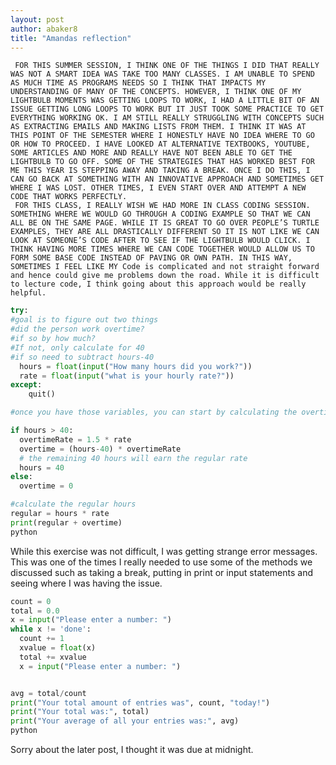 ```yaml
---
layout: post
author: abaker8
title: "Amandas reflection"
---
```


     FOR THIS SUMMER SESSION, I THINK ONE OF THE THINGS I DID THAT REALLY WAS NOT A SMART IDEA WAS TAKE TOO MANY CLASSES. I AM UNABLE TO SPEND AS MUCH TIME AS PROGRAMS NEEDS SO I THINK THAT IMPACTS MY UNDERSTANDING OF MANY OF THE CONCEPTS. HOWEVER, I THINK ONE OF MY LIGHTBULB MOMENTS WAS GETTING LOOPS TO WORK, I HAD A LITTLE BIT OF AN ISSUE GETTING LONG LOOPS TO WORK BUT IT JUST TOOK SOME PRACTICE TO GET EVERYTHING WORKING OK. I AM STILL REALLY STRUGGLING WITH CONCEPTS SUCH AS EXTRACTING EMAILS AND MAKING LISTS FROM THEM. I THINK IT WAS AT THIS POINT OF THE SEMESTER WHERE I HONESTLY HAVE NO IDEA WHERE TO GO OR HOW TO PROCEED. I HAVE LOOKED AT ALTERNATIVE TEXTBOOKS, YOUTUBE, SOME ARTICLES AND MORE AND REALLY HAVE NOT BEEN ABLE TO GET THE LIGHTBULB TO GO OFF. SOME OF THE STRATEGIES THAT HAS WORKED BEST FOR ME THIS YEAR IS STEPPING AWAY AND TAKING A BREAK. ONCE I DO THIS, I CAN GO BACK AT SOMETHING WITH AN INNOVATIVE APPROACH AND SOMETIMES GET WHERE I WAS LOST. OTHER TIMES, I EVEN START OVER AND ATTEMPT A NEW CODE THAT WORKS PERFECTLY. 
     FOR THIS CLASS, I REALLY WISH WE HAD MORE IN CLASS CODING SESSION. SOMETHING WHERE WE WOULD GO THROUGH A CODING EXAMPLE SO THAT WE CAN ALL BE ON THE SAME PAGE. WHILE IT IS GREAT TO GO OVER PEOPLE’S TURTLE EXAMPLES, THEY ARE ALL DRASTICALLY DIFFERENT SO IT IS NOT LIKE WE CAN LOOK AT SOMEONE’S CODE AFTER TO SEE IF THE LIGHTBULB WOULD CLICK. I THINK HAVING MORE TIMES WHERE WE CAN CODE TOGETHER WOULD ALLOW US TO FORM SOME BASE CODE INSTEAD OF PAVING OR OWN PATH. IN THIS WAY, SOMETIMES I FEEL LIKE MY Code is complicated and not straight forward and hence could give me problems down the road. While it is difficult to lecture code, I think going about this approach would be really helpful. 


```python
try:
#goal is to figure out two things
#did the person work overtime?
#if so by how much?
#If not, only calculate for 40
#if so need to subtract hours-40
  hours = float(input("How many hours did you work?"))
  rate = float(input("what is your hourly rate?"))
except:
    quit()

#once you have those variables, you can start by calculating the overtime.

if hours > 40:
  overtimeRate = 1.5 * rate
  overtime = (hours-40) * overtimeRate
  # the remaining 40 hours will earn the regular rate
  hours = 40
else:
  overtime = 0

#calculate the regular hours
regular = hours * rate
print(regular + overtime)
python
```


While this exercise was not difficult, I was getting strange error messages. This was one of the times I really needed to use some of the methods we discussed such as taking a break, putting in print or input statements and seeing where I was having the issue.
```python
count = 0
total = 0.0
x = input("Please enter a number: ")
while x != 'done':
  count += 1
  xvalue = float(x)
  total += xvalue
  x = input("Please enter a number: ") 


avg = total/count
print("Your total amount of entries was", count, "today!")
print("Your total was:", total)
print("Your average of all your entries was:", avg)
python
```

Sorry about the later post, I thought it was due at midnight.

